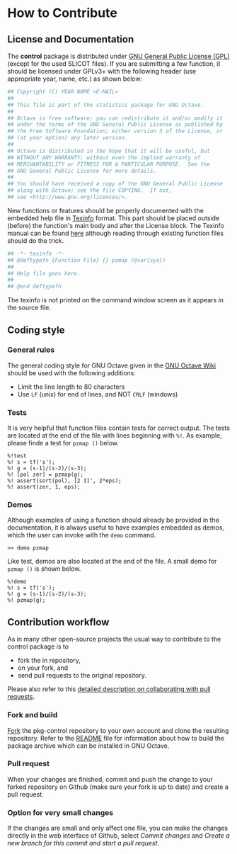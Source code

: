 # How to Contribute

## License and Documentation

The **control** package is distributed under [GNU General Public License (GPL)](https://www.gnu.org/licenses/gpl-3.0.en.html) (except for the used SLICOT files). If you are submitting a few function, it should be licensed under GPLv3+ with the following header (use appropriate year, name, etc.) as shown below:

```bash
## Copyright (C) YEAR NAME <E-MAIL>
##
## This file is part of the statistics package for GNU Octave.
##
## Octave is free software; you can redistribute it and/or modify it
## under the terms of the GNU General Public License as published by
## the Free Software Foundation; either version 3 of the License, or
## (at your option) any later version.
##
## Octave is distributed in the hope that it will be useful, but
## WITHOUT ANY WARRANTY; without even the implied warranty of
## MERCHANTABILITY or FITNESS FOR A PARTICULAR PURPOSE.  See the
## GNU General Public License for more details.
##
## You should have received a copy of the GNU General Public License
## along with Octave; see the file COPYING.  If not,
## see <http://www.gnu.org/licenses/>.

```

New functions or features should be properly documented with the embedded help file in [Texinfo](https://www.gnu.org/software/texinfo/) format. This part should be placed outside (before) the function's main body and after the License block. The Texinfo manual can be found [here](https://www.gnu.org/software/texinfo/manual/texinfo/) although reading through existing function files should do the trick.

```bash
## -*- texinfo -*-
## @deftypefn {Function File} {} pzmap (@var{sys})
##
## Help file goes here.
##
## @end deftypefn
```

The texinfo is not printed on the command window screen as it appears in the source file.


## Coding style

### General rules

The general coding style for GNU Octave given in the [GNU Octave Wiki](https://wiki.octave.org/Octave_style_guide) should be used with the following additions:

- Limit the line length to 80 characters
- Use `LF` (unix) for end of lines, and NOT `CRLF` (windows)


### Tests

It is very helpful that function files contain tests for correct output. The tests are located at the end of the file with lines beginning with `%!`. As example, please finde a test for `pzmap ()` below.

```
%!test
%! s = tf('s');
%! g = (s-1)/(s-2)/(s-3);
%! [pol zer] = pzmap(g);
%! assert(sort(pol), [2 3]', 2*eps);
%! assert(zer, 1, eps);
```

### Demos

Although examples of using a function should already be provided in the documentation, it is always useful to have examples embedded as demos, which the user can invoke with the `demo` command.

```
>> demo pzmap
```

Like test, demos are also located at the end of the file. A small demo for `pzmap ()` is shown below.

```
%!demo
%! s = tf('s');
%! g = (s-1)/(s-2)/(s-3);
%! pzmap(g);
```

## Contribution workflow

As in many other open-source projects the usual way to contribute to the control package is to

- fork the in repository,
- on your fork, and
- send pull requests to the original repository.

Please also refer to this [detailed description on collaborating with pull requests](https://docs.github.com/en/pull-requests/collaborating-with-pull-requests).

### Fork and build

[Fork](https://github.com/gnu-octave/pkg-control/fork) the pkg-control repository to your own account and clone the resulting repository. Refer to the [README](README.md) file for information about how to build the package archive which can be installed in GNU Octave.

### Pull request

When your changes are finished, commit and push the change to your forked repository on Github (make sure your fork is up to date) and create a pull request.

### Option for very small changes

If the changes are small and only affect one file, you can make the changes directly in the web interface of Github, select *Commit changes* and *Create a new branch for this commit and start a pull request*.
 
 